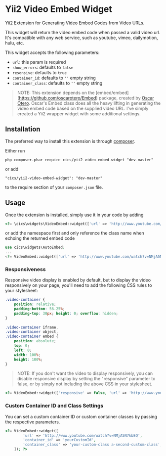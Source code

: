 Yii2 Video Embed Widget
=====================
Yii2 Extension for Generating Video Embed Codes from Video URLs.

This widget will return the video embed code when passed a valid video url. It's compatible with any web service, such as youtube, vimeo, dailymotion, hulu, etc.

This widget accepts the following parameters:
- `url`: 				this param is required
- `show_errors`: 		defaults to `false`
- `resonsive`: 			defaults to `true`
- `container_id`: 		defaults to `''` empty string
- `container_class`: 	defaults to `''` empty string

> NOTE: This extension depends on the [embed/embed] (https://github.com/oscarotero/Embed) package, created by [Oscar Otero](https://github.com/oscarotero). Oscar's Embed class does all the heavy lifting in generating the video embed code based on the supplied video URL.  I've simply created a Yii2 wrapper widget with some additional settings.  

Installation
------------

The preferred way to install this extension is through [composer](http://getcomposer.org/download/).

Either run

```
php composer.phar require cics/yii2-video-embed-widget "dev-master"
```

or add

```
"cics/yii2-video-embed-widget": "dev-master"
```

to the require section of your `composer.json` file.


Usage
-----

Once the extension is installed, simply use it in your code by adding

```php
<?= \cics\widgets\VideoEmbed::widget(['url' => 'http://www.youtube.com/watch?v=NMjA5N7kbEQ', 'show_errors' => true]); ?>
```

or add the namespace first and only reference the class name when echoing the returned embed code

```php
use cics\widgets\AutoEmbed;
...
<?= VideoEmbed::widget(['url' => 'http://www.youtube.com/watch?v=NMjA5N7kbEQ']); ?>
```

### Responsiveness
Responsive video display is enabled by default, but to display the video responsively on your page, you'll need to add the following CSS rules to your stylesheet:
```css
.video-container {
    position: relative;
    padding-bottom: 56.25%;
    padding-top: 30px; height: 0; overflow: hidden;
}
 
.video-container iframe,
.video-container object,
.video-container embed {
    position: absolute;
    top: 0;
    left: 0;
    width: 100%;
    height: 100%;
}
```
> NOTE: If you don't want the video to display responsively, you can disable responsive display by setting the "responsive" parameter to false, or by simply not including the above CSS in your stylesheet.
```php
<?= VideoEmbed::widget(['responsive' => false, 'url' => 'http://www.youtube.com/watch?v=NMjA5N7kbEQ']); ?>
```

### Custom Container ID and Class Settings
You can set a custom container ID or custom container classes by passing the respective parameters.
```php
<?= VideoEmbed::widget([
		'url' => 'http://www.youtube.com/watch?v=NMjA5N7kbEQ',
		'container_id' => 'yourCustomId',
		'container_class' => 'your-custom-class a-second-custom-class',
	]); ?>
```